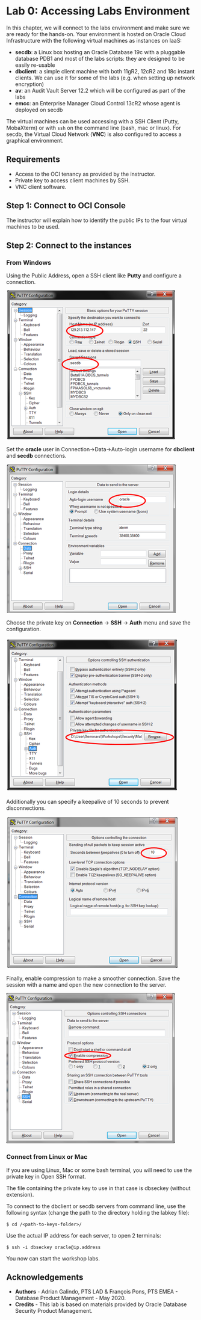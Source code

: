 # Lab 0: Accessing Labs Environment

In this chapter, we will connect to the labs environment and make sure we are ready for the hands-on.
Your environment is hosted on Oracle Cloud Infrastructure with the following virtual machines as instances on IaaS:

- **secdb**: a Linux box hosting an Oracle Database 19c with a pluggable database PDB1 and most of the labs scripts: they are designed to be easily re-usable
- **dbclient**: a simple client machine with both 11gR2, 12cR2 and 18c instant clients. We can use it for some of the labs (e.g. when setting up network encryption)
- **av**: an Audit Vault Server 12.2 which will be configured as part of the labs
- **emcc**: an Enterprise Manager Cloud Control 13cR2 whose agent is deployed on secdb

The virtual machines can be used accessing with a SSH Client (Putty, MobaXterm) or with `ssh` on the command line (bash, mac or linux).
For secdb, the Virtual Cloud Network (**VNC**) is also configured to access a graphical environment.


## Requirements

* Access to the OCI tenancy as provided by the instructor.
* Private key to access client machines by SSH.
* VNC client software.

## Step 1: Connect to OCI Console ##

The instructor will explain how to identify the public IPs to the four virtual machines to be used.

## Step 2: Connect to the instances

### From Windows

Using the Public Address, open a SSH client like **Putty** and configure a connection.

![Connect to the instance](./images/Lab000_Step2_1.png "")

Set the **oracle** user in Connection->Data->Auto-login username for **dbclient** and **secdb** connections.

![Connect with oracle User](./images/Lab000_Step2_2.png "")

Choose the private key on **Connection** -> **SSH** -> **Auth** menu and save the configuration.

![Choose private key](./images/Lab000_Step2_3.png )

Additionally you can specify a keepalive of 10 seconds to prevent disconnections.

![Keepalive](./images/Lab000_Step2_4.png "")

Finally, enable compression to make a smoother connection. Save the session with a name and open the new connection to the server.

![Compression](./images/Lab000_Step2_5.png )


### Connect from Linux or Mac

If you are using Linux, Mac or some bash terminal, you will need to use the private key in Open SSH format.

The file containing the private key to use in that case is dbseckey (without extension).

To connect to the dbclient or secdb servers from command line, use the following syntax (change the path to the directory holding the labkey file):

    $ cd /<path-to-keys-folder>/

Use the actual IP address for each server, to open 2 terminals:

    $ ssh -i dbseckey oracle@ip.address

You now can start the workshop labs.

## Acknowledgements

- **Authors** - Adrian Galindo, PTS LAD & François Pons, PTS EMEA - Database Product Management - May 2020.
- **Credits** - This lab is based on materials provided by Oracle Database Security Product Management.
